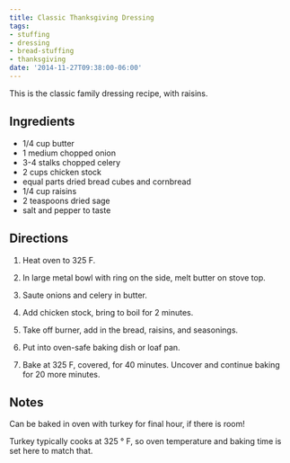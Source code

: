 ```yaml
---
title: Classic Thanksgiving Dressing
tags:
- stuffing
- dressing
- bread-stuffing
- thanksgiving
date: '2014-11-27T09:38:00-06:00'
---
```

This is the classic family dressing recipe, with raisins.

## Ingredients

* 1/4 cup butter
* 1 medium chopped onion
* 3-4 stalks chopped celery
* 2 cups chicken stock
* equal parts dried bread cubes and cornbread
* 1/4 cup raisins
* 2 teaspoons dried sage
* salt and pepper to taste

## Directions

1. Heat oven to 325 F.

2. In large metal bowl with ring on the side, melt butter on stove top.

3. Saute onions and celery in butter.

4. Add chicken stock, bring to boil for 2 minutes.

5. Take off burner, add in the bread, raisins, and seasonings.

6. Put into oven-safe baking dish or loaf pan.

7. Bake at 325 F, covered, for 40 minutes. Uncover and continue baking for 20 more minutes.


## Notes

Can be baked in oven with turkey for final hour, if there is room!

Turkey typically cooks at 325 &deg; F, so oven temperature and baking time is set here to match that.

